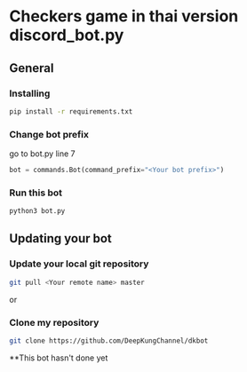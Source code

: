 # Checkers game in thai version discord_bot.py

## General
### Installing
```bash
pip install -r requirements.txt
```

### Change bot prefix
go to bot.py line 7
```python
bot = commands.Bot(command_prefix="<Your bot prefix>")
```

### Run this bot
```bash
python3 bot.py
```
## Updating your bot

### Update your local git repository
```bash
git pull <Your remote name> master
```

or

### Clone my repository
```bash
git clone https://github.com/DeepKungChannel/dkbot
```

**This bot hasn't done yet
